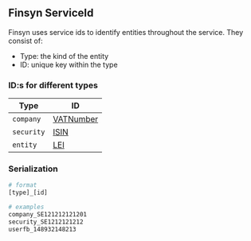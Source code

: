 ## Finsyn ServiceId

Finsyn uses service ids to identify entities throughout the service. They consist of:

- Type: the kind of the entity
- ID: unique key within the type

### ID:s for different types
| Type        | ID          |
| ----------- |-------------|
| `company`   | [VATNumber][vatnumber]|
| `security`  | [ISIN][isin]|
| `entity`    | [LEI][lei]|

### Serialization

```bash
# format
[type]_[id]

# examples
company_SE121212121201
security_SE1212121212
userfb_148932148213
```

[vatnumber]: https://en.wikipedia.org/wiki/VAT_identification_number
[isin]: https://en.wikipedia.org/wiki/International_Securities_Identification_Number
[lei]: https://en.wikipedia.org/wiki/Legal_Entity_Identifier

